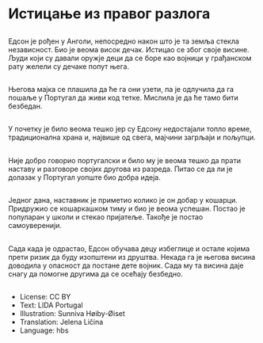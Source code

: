 # Истицање из правог разлога

##
Едсон је рођен у Анголи, непосредно након што је та земља стекла независност. Био је веома висок дечак. Истицао се због своје висине. Људи који су давали оружје деци да се боре као војници у грађанском рату желели су дечаке попут њега.

##
Његова мајка се плашила да ће га они узети, па је одлучила да га пошаље у Португал да живи код тетке. Мислила је да ће тамо бити безбедан.

##
У почетку је било веома тешко јер су Едсону недостајали топло време, традиционална храна и, највише од свега, мајчини загрљаји и пољупци.

##
Није добро говорио португалски и било му је веома тешко да прати наставу и разговоре својих другова из разреда. Питао се да ли је долазак у Португал уопште био добра идеја.

##
Једног дана, наставник је приметио колико је он добар у кошарци. Придружио се кошаркашком тиму и био је веома успешан. Постао је популаран у школи и стекао пријатеље. Такође је постао самоуверенији.

##
Сада када је одрастао, Едсон обучава децу избеглице и остале којима прети ризик да буду изопштени из друштва. Некада га је његова висина доводила у опасност да постане дете војник. Сада му та висина даје снагу да помогне другима да се осећају безбедно.

##
* License: CC BY
* Text: LIDA Portugal
* Illustration: Sunniva Høiby-Øiset
* Translation: Jelena Ličina
* Language: hbs
